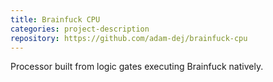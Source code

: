 ```yaml
---
title: Brainfuck CPU
categories: project-description
repository: https://github.com/adam-dej/brainfuck-cpu
---
```


Processor built from logic gates executing Brainfuck natively.
